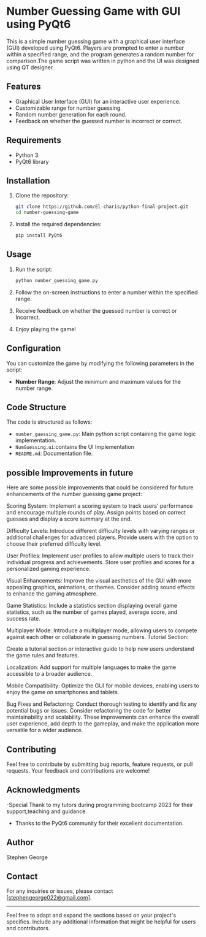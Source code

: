 
 

# Number Guessing Game with GUI using PyQt6

This is a simple number guessing game with a graphical user interface (GUI) developed using PyQt6. Players are prompted to enter a number within a specified range, and the program generates a random number for comparison.The game script was written in python and the UI was designed using QT designer.

## Features

- Graphical User Interface (GUI) for an interactive user experience.
- Customizable range for number guessing.
- Random number generation for each round.
- Feedback on whether the guessed number is incorrect or correct.

## Requirements

- Python 3.
- PyQt6 library

## Installation

1. Clone the repository:

    ```bash
    git clone https://github.com/El-charis/python-final-project.git
    cd number-guessing-game
    ```

2. Install the required dependencies:

    ```bash
    pip install PyQt6
    ```

## Usage

1. Run the script:

    ```bash
    python number_guessing_game.py
    ```

2. Follow the on-screen instructions to enter a number within the specified range.

3. Receive feedback on whether the guessed number is correct or Incorrect.

4. Enjoy playing the game!

## Configuration

You can customize the game by modifying the following parameters in the script:

- **Number Range**: Adjust the minimum and maximum values for the number range.


## Code Structure

The code is structured as follows:

- `number_guessing_game.py`: Main python script containing the game logic implementation.
- `NumGuessing.ui`:contains the UI Implementation
- `README.md`: Documentation file.

## possible Improvements in future

Here are some possible improvements that could be considered for future enhancements of the number guessing game project:

Scoring System:
Implement a scoring system to track users' performance and encourage multiple rounds of play.
Assign points based on correct guesses and display a score summary at the end.

Difficulty Levels:
Introduce different difficulty levels with varying ranges or additional challenges for advanced players.
Provide users with the option to choose their preferred difficulty level.

User Profiles:
Implement user profiles to allow multiple users to track their individual progress and achievements.
Store user profiles and scores for a personalized gaming experience.

Visual Enhancements:
Improve the visual aesthetics of the GUI with more appealing graphics, animations, or themes.
Consider adding sound effects to enhance the gaming atmosphere.

Game Statistics:
Include a statistics section displaying overall game statistics, such as the number of games played, average score, and success rate.

Multiplayer Mode:
Introduce a multiplayer mode, allowing users to compete against each other or collaborate in guessing numbers.
Tutorial Section:

Create a tutorial section or interactive guide to help new users understand the game rules and features.

Localization:
Add support for multiple languages to make the game accessible to a broader audience.

Mobile Compatibility:
Optimize the GUI for mobile devices, enabling users to enjoy the game on smartphones and tablets.

Bug Fixes and Refactoring:
Conduct thorough testing to identify and fix any potential bugs or issues.
Consider refactoring the code for better maintainability and scalability.
These improvements can enhance the overall user experience, add depth to the gameplay, and make the application more versatile for a wider audience.

## Contributing

Feel free to contribute by submitting bug reports, feature requests, or pull requests. Your feedback and contributions are welcome!



## Acknowledgments
-Special Thank to my tutors during programming bootcamp 2023 for their support,teaching and guidance.

- Thanks to the PyQt6 community for their excellent documentation.

## Author

Stephen George

## Contact

For any inquiries or issues, please contact [stephengeorge022@gmail.com].

---

Feel free to adapt and expand the sections based on your project's specifics. Include any additional information that might be helpful for users and contributors.